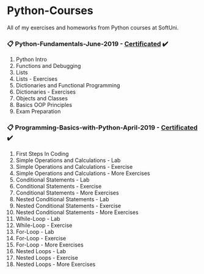 # Python-Courses
All of my exercises and homeworks from Python courses at SoftUni.

### :clipboard: Python-Fundamentals-June-2019 - [Certificated](https://softuni.bg/certificates/details/70276/4768e775) :heavy_check_mark:
01. Python Intro
02. Functions and Debugging
03. Lists
04. Lists - Exercises
05. Dictionaries and Functional Programming
06. Dictionaries - Exercises
07. Objects and Classes
08. Basics OOP Principles
09. Exam Preparation

### :clipboard: Programming-Basics-with-Python-April-2019 - [Certificated](https://softuni.bg/certificates/details/67515/f9226f25) :heavy_check_mark:
01. First Steps In Coding
02. Simple Operations and Calculations - Lab
03. Simple Operations and Calculations - Exercise
04. Simple Operations and Calculations - More Exercises
05. Conditional Statements - Lab
06. Conditional Statements - Exercise
07. Conditional Statements - More Exercises
08. Nested Conditional Statements - Lab
09. Nested Conditional Statements - Exercise
10. Nested Conditional Statements - More Exercises
11. While-Loop - Lab
12. While-Loop - Exercise
13. For-Loop - Lab
14. For-Loop - Exercise
15. For-Loop - More Exercises
16. Nested Loops - Lab
17. Nested Loops - Exercise
18. Nested Loops - More Exercises
